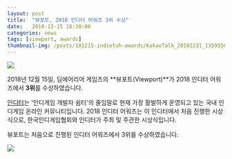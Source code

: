 ```yaml
---
layout: post
title:  "뷰포트, 2018 인디터 어워즈 3위 수상"
date:   2018-12-15 18:30:00
categories: news
tags: [viewport, awards]
thumbnail-img: /posts/181215-indietuh-awards/KakaoTalk_20181231_135935689.jpg
---
```


<img src="{{ site.baseurl }}/posts/181215-indietuh-awards/KakaoTalk_20181231_135935689.jpg" class="image fit on-post">

2018년 12월 15일, 딤에어리어 게임즈의 **뷰포트(Viewport)**가 2018 인디터 어워즈에서 **3위**를 수상하였습니다.

[인디터](https://cafe.naver.com/indiedev/)는 '인디게임 개발자 쉼터'의 줄임말로 현재 가장 활발하게 운영되고 있는 국내 인디게임 온라인 커뮤니티입니다.
2018 인디터 어워즈는 이 인디터에서 처음 진행한 시상식으로, 한국인디게임협회와 인디터가 주최 및 주관한 시상식입니다.

뷰포트는 처음으로 진행된 인디터 어워즈에서 3위를 수상하였습니다.

<img src="{{ site.baseurl }}/posts/181215-indietuh-awards/KakaoTalk_20181231_135937225.jpg" class="image half on-post">